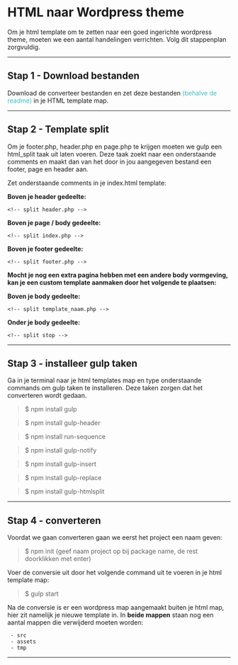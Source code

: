 # HTML naar Wordpress theme

Om je html template om te zetten naar een goed ingerichte wordpress theme, moeten we een aantal handelingen verrichten. Volg dit stappenplan zorgvuldig.

- - - - - - - - - - - - - - - - - - - - - - - - - - - - - - - - - - - - - - - - - - - - - - - - - - - - - - - - - - - - - - - 

## Stap 1 - Download bestanden

Download de converteer bestanden en zet deze bestanden <span style="color: #44bcc3;">(behalve de readme)</span> in je HTML template map.

- - - - - - - - - - - - - - - - - - - - - - - - - - - - - - - - - - - - - - - - - - - - - - - - - - - - - - - - - - - - - - - 

## Stap 2 - Template split

Om je footer.php, header.php en page.php te krijgen moeten we gulp een html_split taak uit laten voeren. Deze taak zoekt naar een onderstaande comments en maakt dan van het door in jou aangegeven bestand een footer, page en header aan.

Zet onderstaande comments in je index.html template:

**Boven je header gedeelte:**
```
<!-- split header.php -->
```
**Boven je page / body gedeelte:** 
```
<!-- split index.php -->
```
**Boven je footer gedeelte:** 
```
<!-- split footer.php -->
```
**Mocht je nog een extra pagina hebben met een andere body vormgeving, kan je een custom template aanmaken door het volgende te plaatsen:**

**Boven je body gedeelte:** 
```
<!-- split template_naam.php -->
```
**Onder je body gedeelte:** 
```
<!-- split stop -->
```
- - - - - - - - - - - - - - - - - - - - - - - - - - - - - - - - - - - - - - - - - - - - - - - - - - - - - - - - - - - - - - - 

## Stap 3 - installeer gulp taken
Ga in je terminal naar je html templates map en type onderstaande commands om gulp taken te installeren. Deze taken zorgen dat het converteren wordt gedaan.

> $ npm install gulp

> $ npm install gulp-header

> $ npm install run-sequence

> $ npm install gulp-notify

> $ npm install gulp-insert

> $ npm install gulp-replace

> $ npm install gulp-htmlsplit

- - - - - - - - - - - - - - - - - - - - - - - - - - - - - - - - - - - - - - - - - - - - - - - - - - - - - - - - - - - - - - - 

## Stap 4 - converteren
Voordat we gaan converteren gaan we eerst het project een naam geven:

> $ npm init (geef naam project op bij package name, de rest doorklikken met enter)

Voer de conversie uit door het volgende command uit te voeren in je html template map:

> $ gulp start

Na de conversie is er een wordpress map aangemaakt buiten je html map, hier zit namelijk je nieuwe template in. In **beide mappen** staan nog een aantal mappen die verwijderd moeten worden:
```
 - src
 - assets
 - tmp
```
- - - - - - - - - - - - - - - - - - - - - - - - - - - - - - - - - - - - - - - - - - - - - - - - - - - - - - - - - - - - - - - 
